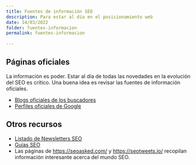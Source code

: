 ```yaml
---
title: Fuentes de información SEO
description: Para estar al día en el posicionamiento web
date: 14/03/2022
folder: fuentes-informacion
permalink: fuentes-informacion
  
---
```



## Páginas oficiales

La información es poder. Estar al día de todas las novedades en la evolución del SEO es crítico. Una buena idea es revisar las fuentes de información oficiales.

- [Blogs oficiales de los buscadores](https://chuletaseo.com/blogs-oficiales) 
- [Perfiles oficiales de Google](https://chuletaseo.com/perfiles-oficiales-google)


## Otros recursos

- [Listado de Newsletters SEO](https://chuletaseo.com/newsletter-seo)
- [Guías SEO](https://chuletaseo.com/guia-seo)
- Las páginas de https://seoasked.com/ y https://seotweets.io/ recopilan información interesante acerca del mundo SEO.
<!--stackedit_data:
eyJoaXN0b3J5IjpbMTc1NTI1OTExMywtMTM4ODg0OTE2Myw1MT
M2NTM0MDEsMTQzNzI2NzU3NV19
-->